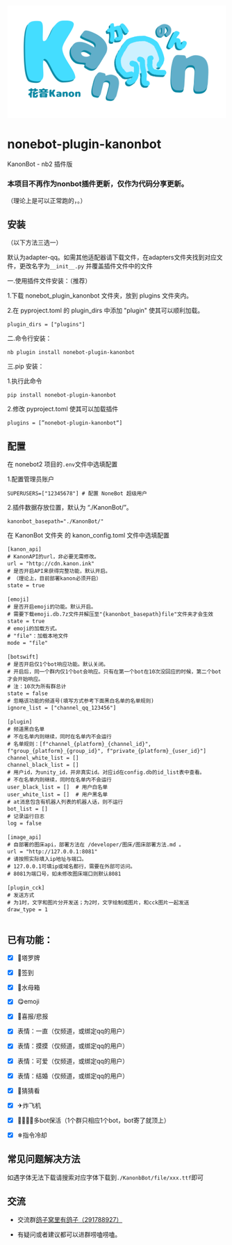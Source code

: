 ![](README_md_files/3ed35ba0-07c7-11ef-8937-af21a3434079.jpeg?v=1\&type=image)

# nonebot-plugin-kanonbot

KanonBot - nb2 插件版

### 本项目不再作为nonbot插件更新，仅作为代码分享更新。

（理论上是可以正常跑的，。）

## 安装

（以下方法三选一）

默认为adapter-qq。如需其他适配器请下载文件，在adapters文件夹找到对应文件，更改名字为`__init__.py` 并覆盖插件文件中的文件

一.使用插件文件安装：（推荐）

1.下载 nonebot\_plugin\_kanonbot 文件夹，放到 plugins 文件夹内。

2.在 pyproject.toml 的 plugin\_dirs 中添加 "plugin" 使其可以顺利加载。

    plugin_dirs = ["plugins"]

二.命令行安装：

    nb plugin install nonebot-plugin-kanonbot

三.pip 安装：

1.执行此命令

    pip install nonebot-plugin-kanonbot

2.修改 pyproject.toml 使其可以加载插件

    plugins = [”nonebot-plugin-kanonbot“]

## 配置

在 nonebot2 项目的`.env`文件中选填配置

1.配置管理员账户

    SUPERUSERS=["12345678"] # 配置 NoneBot 超级用户

2.插件数据存放位置，默认为 “./KanonBot/”。

    kanonbot_basepath="./KanonBot/"

在 KanonBot 文件夹 的 kanon\_config.toml 文件中选填配置

```
[kanon_api]
# KanonAPI的url，非必要无需修改。
url = "http://cdn.kanon.ink"
# 是否开启API来获得完整功能，默认开启。
# （理论上，目前部署kanon必须开启）
state = true

[emoji]
# 是否开启emoji的功能。默认开启。
# 需要下载emoji.db.7z文件并解压至"{kanonbot_basepath}file"文件夹才会生效
state = true
# emoji的加载方式。
# "file"：加载本地文件
mode = "file"

[botswift]
# 是否开启仅1个bot响应功能。默认关闭。
# 开启后，同一个群内仅1个bot会响应。只有在第一个bot在10次没回应的时候，第二个bot才会开始响应。
# 注：10次为所有群总计
state = false
# 忽略该功能的频道号(填写方式参考下面黑白名单的名单规则)
ignore_list = ["channel_qq_123456"]

[plugin]
# 频道黑白名单
# 不在名单内则继续，同时在名单内不会运行
# 名单规则：[f"channel_{platform}_{channel_id}", f"group_{platform}_{group_id}", f"private_{platform}_{user_id}"]
channel_white_list = []
channel_black_list = []
# 用户id，为unity_id，并非真实id。对应id在config.db的id_list表中查看。
# 不在名单内则继续，同时在名单内不会运行
user_black_list = []  # 用户白名单
user_white_list = []  # 用户黑名单
# at消息包含有机器人列表的机器人话，则不运行
bot_list = []
# 记录运行日志
log = false

[image_api]
# 自部署的图床api，部署方法在 /developer/图床/图床部署方法.md 。
url = "http://127.0.0.1:8081"
# 请按照实际填入ip地址与端口。
# 127.0.0.1可填ip或域名都行，需要在外部可访问。
# 8081为端口号，如未修改图床端口则默认8081

[plugin_cck]
# 发送方式
# 为1时，文字和图片分开发送；为2时，文字绘制成图片，和cck图片一起发送
draw_type = 1


```

## 已有功能：

*   [x] 🔮塔罗牌

*   [x] 🍟签到

*   [x] 🪼水母箱

*   [x] 😋emoji

*   [x] 🎉喜报/悲报

*   [x] 表情：一直（仅频道，或绑定qq的用户）

*   [x] 表情：摸摸（仅频道，或绑定qq的用户）

*   [x] 表情：可爱（仅频道，或绑定qq的用户）

*   [x] 表情：结婚（仅频道，或绑定qq的用户）

*   [x] 👀猜猜看

*   [x] ✈炸飞机

*   [x] 🧑‍🧑‍🧒‍🧒多bot保活（1个群只相应1个bot，bot寄了就顶上）

*   [x] ❄指令冷却

## 常见问题解决方法

如遇字体无法下载请搜索对应字体下载到`./KanonbBot/file/xxx.ttf`即可

## 交流

*   交流群[鸽子窝里有鸽子（291788927）](https://qm.qq.com/cgi-bin/qm/qr?k=QhOk7Z2jaXBOnAFfRafEy9g5WoiETQhy\&jump_from=webapi\&authKey=fCvx/auG+QynlI8bcFNs4Csr2soR8UjzuwLqrDN9F8LDwJrwePKoe89psqpozg/m)

*   有疑问或者建议都可以进群唠嗑唠嗑。

